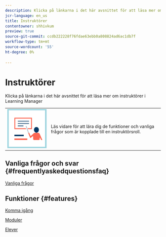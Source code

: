 ```yaml
---
description: Klicka på länkarna i det här avsnittet för att läsa mer om instruktörer i Learning Manager
jcr-language: en_us
title: Instruktörer
contentowner: shhivkum
preview: true
source-git-commit: ccdb222228f76fdae63ebb0a808824ad6ac1db7f
workflow-type: tm+mt
source-wordcount: '55'
ht-degree: 0%

---
```




# Instruktörer

Klicka på länkarna i det här avsnittet för att läsa mer om instruktörer i Learning Manager

<table> 
 <tbody>
  <tr> 
   <td><img src="assets/instructoricon.jpg"></td> 
   <td><p>Läs vidare för att lära dig de funktioner och vanliga frågor som är kopplade till en instruktörsroll.</p></td> 
  </tr> 
 </tbody>
</table>

## Vanliga frågor och svar {#frequentlyaskedquestionsfaq}

[Vanliga frågor](instructors/frequently-asked-questions-for-instructors.md)

## Funktioner {#features}

[Komma igång](instructors/feature-summary/getting-started.md)

[Moduler](instructors/feature-summary/modules.md)

[Elever](instructors/feature-summary/learners.md)
